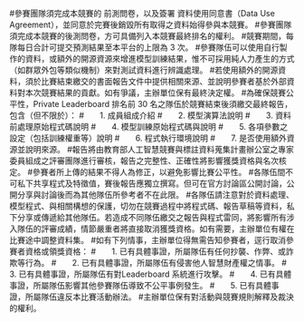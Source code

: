 #參賽團隊須完成本競賽的 前測問卷，以及簽署 資料使用同意書（Data Use Agreement），並同意於完賽後銷毀所有取得之資料始得參與本競賽。
#參賽團隊須完成本競賽的後測問卷，方可具備列入本競賽最終排名的權利。
#競賽期間，每隊每日合計可提交預測結果至本平台的上限為 3 次。
#參賽隊伍可以使用自行製作的資料，或額外的開源資源來增進模型訓練結果，惟不可採用純人力產生的方式（如群眾外包等類似機制）來對測試資料進行辨識處理。
#若使用額外的開源資料，須於比賽結束繳交的書面報告文件中提供相關來源、並說明參賽者基於外部資料對本次競賽結果的貢獻。如有爭議，主辦單位保有最終決定權。
#為確保競賽公平性，Private Leaderboard 排名前 30 名之隊伍於競賽結束後須繳交最終報告，包含（但不限於）：
#　　1. 成員組成介紹
#　　2. 模型演算法說明
#　　3. 資料前處理原始程式碼說明
#　　4. 模型訓練原始程式碼與說明
#　　5. 各項參數之設定（包括訓練權重等）說明
#　　6. 程式執行環境說明
#　　7. 是否使用額外資源並說明來源。
#報告將由教育部人工智慧競賽與標註資料蒐集計畫辦公室之專家委員組成之評審團隊進行審核，報告之完整性、正確性將影響獲獎資格與名次核定。
#參賽者所上傳的結果不得人為修正，以避免影響比賽公平性。
#各隊伍間不可私下共享程式及特徵值，賽後報告應獨立撰寫。但可在官方討論區公開討論，公開分享與討論後而為其他隊伍所參考者不在此限。
#各隊伍請注意對於資料處理、模型程式、與相關構想的保護，切勿在競賽過程中將程式碼、報告草稿等資料，私下分享或傳遞給其他隊伍。若造成不同隊伍繳交之報告與程式雷同，將影響所有涉入隊伍的評審成績，情節嚴重者將直接取消獲獎資格。如有需要，主辦單位有權在比賽途中調整資料集。
#如有下列情事，主辦單位得無需告知參賽者，逕行取消參賽者資格或領獎資格：
#　　1. 已有具體事證，所屬隊伍有任何抄襲、作弊、或詐欺等行為。
#　　2. 已有具體事證，所屬隊伍有侵害他人智慧財產權之情事。
#　　3. 已有具體事證，所屬隊伍有對Leaderboard 系統進行攻擊。
#　　4. 已有具體事證，所屬隊伍影響其他參賽隊伍導致不公平事例發生。
#　　5. 已有具體事證，所屬隊伍違反本比賽活動辦法。
#主辦單位保有對活動與競賽規則解釋及裁決的權利。
